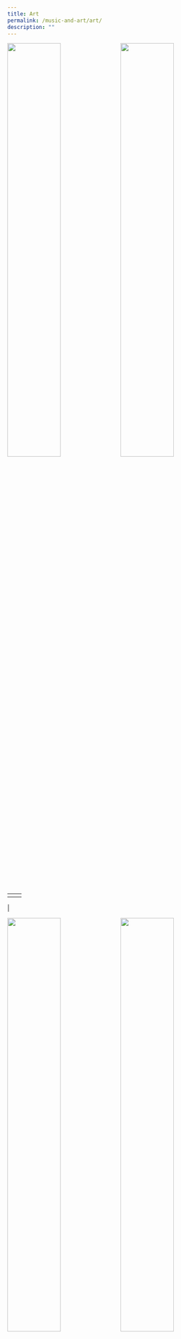 ```yaml
---
title: Art
permalink: /music-and-art/art/
description: ""
---
```

<img src="/images/musicnart.jpg" style="width:49%" align=left>
<img src="/images/musicnart.jpg" style="width:49%" align=right>

<br clear="left">

|  |  |
|---|---|
|  |  |
|

<img src="/images/musicnart.jpg" style="width:49%" align=left>
<img src="/images/musicnart.jpg" style="width:49%" align=right>

<br clear="left">

|  |  |
|---|---|
|  |  |
|